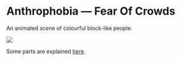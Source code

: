 # Anthrophobia — Fear Of Crowds
An animated scene of colourful block-like people.

![](https://github.com/Hope41/anthrophobia-fear-of-crowds/blob/main/image.png?raw=true)

Some parts are explained [here](https://joachimford.uk/content/anthrophobia_fear_of_crowds.html).
